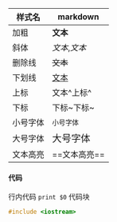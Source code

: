 |样式名|markdown|
|----|----|
|加粗|**文本**|
|斜体|*文本*,_文本_|
|删除线|~~文本~~|
|下划线|<u>文本</u>|
|上标|文本^上标^|
|下标|下标~下标~|
|小号字体|<small>小号字体</small>|
|大号字体|<big>大号字体</big>|
|文本高亮|==文本高亮==|


#### 代码
行内代码 `print $0`
代码块 
```cpp 
#include <iostream>
``` 